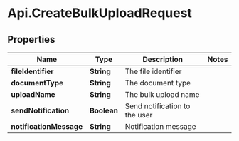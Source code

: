 # Api.CreateBulkUploadRequest

## Properties

Name | Type | Description | Notes
------------ | ------------- | ------------- | -------------
**fileIdentifier** | **String** | The file identifier | 
**documentType** | **String** | The document type | 
**uploadName** | **String** | The bulk upload name | 
**sendNotification** | **Boolean** | Send notification to the user | 
**notificationMessage** | **String** | Notification message | 


